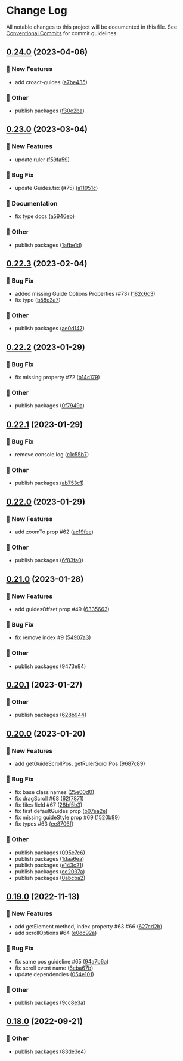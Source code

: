 # Change Log

All notable changes to this project will be documented in this file.
See [Conventional Commits](https://conventionalcommits.org) for commit guidelines.

## [0.24.0](https://github.com/daybrush/guides/blob/master/packages/react-guides/compare/@scena/react-guides@0.23.0...@scena/react-guides@0.24.0) (2023-04-06)


### :rocket: New Features

* add croact-guides ([a7be435](https://github.com/daybrush/guides/blob/master/packages/react-guides/commit/a7be435704e24b6d80af80e069a6cc4047d645bc))


### :mega: Other

* publish packages ([f30e2ba](https://github.com/daybrush/guides/blob/master/packages/react-guides/commit/f30e2bad78e1bc02307c8dde8cb1b69ecccdf116))



## [0.23.0](https://github.com/daybrush/guides/blob/master/packages/react-guides/compare/@scena/react-guides@0.22.3...@scena/react-guides@0.23.0) (2023-03-04)


### :rocket: New Features

* update ruler ([f59fa59](https://github.com/daybrush/guides/blob/master/packages/react-guides/commit/f59fa5988f3c4dd96925677ca787e4fb55b150f1))


### :bug: Bug Fix

* update Guides.tsx (#75) ([a11951c](https://github.com/daybrush/guides/blob/master/packages/react-guides/commit/a11951c622818d2d80aa47d45dae9fc4379fc2c2))


### :memo: Documentation

* fix type docs ([a5946eb](https://github.com/daybrush/guides/blob/master/packages/react-guides/commit/a5946eb64d86079fb5f17810f9f511bc78802e1c))


### :mega: Other

* publish packages ([1afbe1d](https://github.com/daybrush/guides/blob/master/packages/react-guides/commit/1afbe1d193cf2457dc9f3296b73d38b5859c0ee0))



## [0.22.3](https://github.com/daybrush/guides/blob/master/packages/react-guides/compare/@scena/react-guides@0.22.2...@scena/react-guides@0.22.3) (2023-02-04)


### :bug: Bug Fix

* added missing Guide Options Properties (#73) ([182c6c3](https://github.com/daybrush/guides/blob/master/packages/react-guides/commit/182c6c39f5bf1bba19486b84f7db1f1327fc989d))
* fix typo ([b58e3a7](https://github.com/daybrush/guides/blob/master/packages/react-guides/commit/b58e3a7c7adab44e7a9228f1dfe783996182c1e6))


### :mega: Other

* publish packages ([ae0d147](https://github.com/daybrush/guides/blob/master/packages/react-guides/commit/ae0d14738d83b4f5352463b69f89efe7cc111baf))



## [0.22.2](https://github.com/daybrush/guides/blob/master/packages/react-guides/compare/@scena/react-guides@0.22.1...@scena/react-guides@0.22.2) (2023-01-29)


### :bug: Bug Fix

* fix missing property #72 ([b14c179](https://github.com/daybrush/guides/blob/master/packages/react-guides/commit/b14c17987e9305fb9cc8d5d59318179f00d33693))


### :mega: Other

* publish packages ([0f7949a](https://github.com/daybrush/guides/blob/master/packages/react-guides/commit/0f7949a9954e2093d6a599dc545f988ed624d41f))



## [0.22.1](https://github.com/daybrush/guides/blob/master/packages/react-guides/compare/@scena/react-guides@0.22.0...@scena/react-guides@0.22.1) (2023-01-29)


### :bug: Bug Fix

* remove console.log ([c1c55b7](https://github.com/daybrush/guides/blob/master/packages/react-guides/commit/c1c55b7965edb34a1ad83f9b03886ba5a52a4c92))


### :mega: Other

* publish packages ([ab753c1](https://github.com/daybrush/guides/blob/master/packages/react-guides/commit/ab753c1c820463c1c0b7805d428c803c5eacc1e3))



## [0.22.0](https://github.com/daybrush/guides/blob/master/packages/react-guides/compare/@scena/react-guides@0.21.0...@scena/react-guides@0.22.0) (2023-01-29)


### :rocket: New Features

* add zoomTo prop #62 ([ac19fee](https://github.com/daybrush/guides/blob/master/packages/react-guides/commit/ac19fee790aee7a984beec551e1873dba8ef4d9f))


### :mega: Other

* publish packages ([6f83fa0](https://github.com/daybrush/guides/blob/master/packages/react-guides/commit/6f83fa0c75f494aa79fff98f4a57f86ab295b67d))



## [0.21.0](https://github.com/daybrush/guides/blob/master/packages/react-guides/compare/@scena/react-guides@0.20.1...@scena/react-guides@0.21.0) (2023-01-28)


### :rocket: New Features

* add guidesOffset prop #49 ([6335663](https://github.com/daybrush/guides/blob/master/packages/react-guides/commit/6335663a713bf0d9e312757e9e082f62d79cd9e7))


### :bug: Bug Fix

* fix remove index #9 ([54907a3](https://github.com/daybrush/guides/blob/master/packages/react-guides/commit/54907a38e036973c2dbe07266bfc3bdf633676c6))


### :mega: Other

* publish packages ([9473e84](https://github.com/daybrush/guides/blob/master/packages/react-guides/commit/9473e8464fbd4c374ac6251ff995586afd163719))



## [0.20.1](https://github.com/daybrush/guides/blob/master/packages/react-guides/compare/@scena/react-guides@0.20.0...@scena/react-guides@0.20.1) (2023-01-27)


### :mega: Other

* publish packages ([628b944](https://github.com/daybrush/guides/blob/master/packages/react-guides/commit/628b9444bb9e6f5546c7a5edd55a090126f52dd5))



## [0.20.0](https://github.com/daybrush/guides/blob/master/packages/react-guides/compare/@scena/react-guides@0.19.0...@scena/react-guides@0.20.0) (2023-01-20)


### :rocket: New Features

* add getGuideScrollPos, getRulerScrollPos ([9687c89](https://github.com/daybrush/guides/blob/master/packages/react-guides/commit/9687c89598ab9136c6d26cb06ebba2ca45dc26ae))


### :bug: Bug Fix

* fix base class names ([25e00d0](https://github.com/daybrush/guides/blob/master/packages/react-guides/commit/25e00d08a9e1410134ba6b352ae722af57f5ff38))
* fix dragScroll #68 ([62f7871](https://github.com/daybrush/guides/blob/master/packages/react-guides/commit/62f787157fff4a3ea95c2a840fcb94a6f03ad6bb))
* fix files field #67 ([28bf5b3](https://github.com/daybrush/guides/blob/master/packages/react-guides/commit/28bf5b3bd97cebd94eaf2195f0e99750f14e7ecb))
* fix first defaultGuides prop ([b07ea2e](https://github.com/daybrush/guides/blob/master/packages/react-guides/commit/b07ea2ee9a2f5485a2468323a1e23cfda788163b))
* fix missing guideStyle prop #69 ([1520b89](https://github.com/daybrush/guides/blob/master/packages/react-guides/commit/1520b896c29a2f11d96d55d2dbf51c0c06d9a113))
* fix types #63 ([ee8706f](https://github.com/daybrush/guides/blob/master/packages/react-guides/commit/ee8706f2598045e7693bcb4119a2754c1cb81701))


### :mega: Other

* publish packages ([095e7c6](https://github.com/daybrush/guides/blob/master/packages/react-guides/commit/095e7c670d3bd0bdc168e2f3c11b5dbb8074b26b))
* publish packages ([1daa6ea](https://github.com/daybrush/guides/blob/master/packages/react-guides/commit/1daa6ea441f6c96b8f354953605cd6ac89117878))
* publish packages ([e143c21](https://github.com/daybrush/guides/blob/master/packages/react-guides/commit/e143c2175309bf480ef17731321f6728b8d6bcc2))
* publish packages ([ce2037a](https://github.com/daybrush/guides/blob/master/packages/react-guides/commit/ce2037a18f5f6bbcd750e1fd72cbfc60e3f2c217))
* publish packages ([0abcba2](https://github.com/daybrush/guides/blob/master/packages/react-guides/commit/0abcba24e8b83ea51cf369124e8c2d85fee1ef7e))



## [0.19.0](https://github.com/daybrush/guides/blob/master/packages/react-guides/compare/@scena/react-guides@0.18.0...@scena/react-guides@0.19.0) (2022-11-13)


### :rocket: New Features

* add getElement method, index property #63 #66 ([627cd2b](https://github.com/daybrush/guides/blob/master/packages/react-guides/commit/627cd2bdeb15aeeb41171e5318edc6c4a20ffc7a))
* add scrollOptions #64 ([e0dc92a](https://github.com/daybrush/guides/blob/master/packages/react-guides/commit/e0dc92a9ed417dff071b43a68b065907f8f1b8ad))


### :bug: Bug Fix

* fix same pos guideline #65 ([94a7b6a](https://github.com/daybrush/guides/blob/master/packages/react-guides/commit/94a7b6af76128782fe3e1fa6d5ae3d5ff70b8276))
* fix scroll event name ([6eba67b](https://github.com/daybrush/guides/blob/master/packages/react-guides/commit/6eba67b33c0de50e1c68ff75882889227db663bc))
* update dependencies ([054e101](https://github.com/daybrush/guides/blob/master/packages/react-guides/commit/054e101d1b177bdfefab74bf440a4cb3cf8137be))


### :mega: Other

* publish packages ([9cc8e3a](https://github.com/daybrush/guides/blob/master/packages/react-guides/commit/9cc8e3ae5f83aa1513c1560166c6babbbe31dfd7))



## [0.18.0](https://github.com/daybrush/guides/blob/master/packages/react-guides/compare/@scena/react-guides@0.17.1...@scena/react-guides@0.18.0) (2022-09-21)


### :mega: Other

* publish packages ([83de3e4](https://github.com/daybrush/guides/blob/master/packages/react-guides/commit/83de3e4ae4bad11905939a44dfa2776fe7d6987d))
